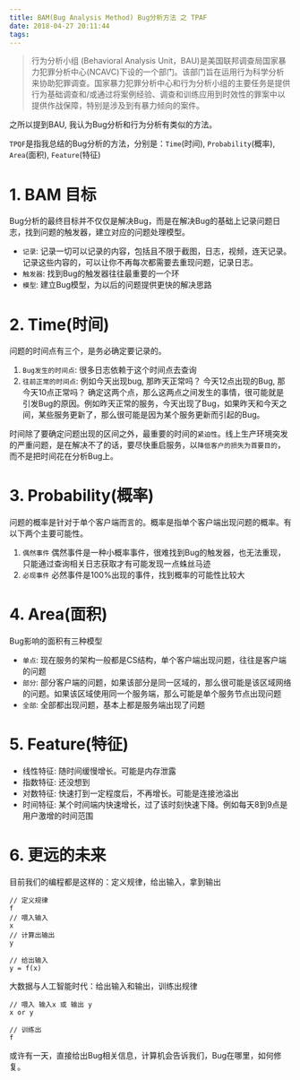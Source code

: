 ```yaml
---
title: BAM(Bug Analysis Method) Bug分析方法 之 TPAF
date: 2018-04-27 20:11:44
tags:
---
```


> 行为分析小组 (Behavioral Analysis Unit，BAU)是美国联邦调查局国家暴力犯罪分析中心(NCAVC)下设的一个部门。该部门旨在运用行为科学分析来协助犯罪调查。国家暴力犯罪分析中心和行为分析小组的主要任务是提供行为基础调查和/或通过将案例经验、调查和训练应用到时效性的罪案中以提供作战保障，特别是涉及到有暴力倾向的案件。

之所以提到BAU, 我认为Bug分析和行为分析有类似的方法。

`TPQF`是指我总结的Bug分析的方法，分别是：`Time`(时间), `Probability`(概率), `Area`(面积), `Feature`(特征)

# 1. BAM 目标

Bug分析的最终目标并不仅仅是解决Bug，而是在解决Bug的基础上记录问题日志，找到问题的触发器，建立对应的问题处理模型。

- `记录`: 记录一切可以记录的内容，包括且不限于截图，日志，视频，连天记录。记录这些内容的，可以让你不再每次都需要去重现问题，记录日志。
- `触发器`: 找到Bug的触发器往往最重要的一个环
- `模型`: 建立Bug模型，为以后的问题提供更快的解决思路

# 2. Time(时间)

问题的时间点有三个，是务必确定要记录的。

1. `Bug发生的时间点`: 很多日志依赖于这个时间点去查询
2. `往前正常的时间点`: 例如今天出现bug, 那昨天正常吗？ 今天12点出现的Bug, 那今天10点正常吗？ 确定这两个点，那么这两点之间发生的事情，很可能就是引发Bug的原因。例如昨天正常的服务，今天出现了Bug，如果昨天和今天之间，某些服务更新了，那么很可能是因为某个服务更新而引起的Bug。

时间除了要确定问题出现的区间之外，最重要的时间的`紧迫性`。线上生产环境突发的严重问题，是在解决不了的话，要尽快重启服务，以`降低客户的损失为首要目的`，而不是把时间花在分析Bug上。

# 3. Probability(概率)

问题的概率是针对于单个客户端而言的。概率是指单个客户端出现问题的概率。有以下两个主要可能性。

1. `偶然事件` 偶然事件是一种小概率事件，很难找到Bug的触发器，也无法重现，只能通过查询相关日志获取才有可能发现一点蛛丝马迹
2. `必现事件` 必然事件是100%出现的事件，找到概率的可能性比较大

# 4. Area(面积)

Bug影响的面积有三种模型

- `单点`: 现在服务的架构一般都是CS结构，单个客户端出现问题，往往是客户端的问题
- `部分`: 部分客户端的问题，如果该部分是同一区域的，那么很可能是该区域网络的问题。如果该区域使用同一个服务端，那么可能是单个服务节点出现问题
- `全部`: 全部都出现问题，基本上都是服务端出现了问题

# 5. Feature(特征)

- 线性特征: 随时间缓慢增长。可能是内存泄露
- 指数特征: 还没想到
- 对数特征: 快速打到一定程度后，不再增长。可能是连接池溢出
- 时间特征: 某个时间端内快速增长，过了该时刻快速下降。例如每天8到9点是用户激增的时间范围

# 6. 更远的未来

目前我们的编程都是这样的：定义规律，给出输入，拿到输出

```
// 定义规律
f
// 喂入输入
x
// 计算出输出
y

// 给出输入
y = f(x)
```

大数据与人工智能时代：给出输入和输出，训练出规律

```
// 喂入 输入x 或 输出 y
x or y

// 训练出
f
```

或许有一天，直接给出Bug相关信息，计算机会告诉我们，Bug在哪里，如何修复。


